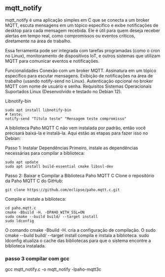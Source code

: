 ## mqtt_notify

mqtt_notify é uma aplicação simples em C que se conecta a um broker MQTT, escuta mensagens em um tópico específico e exibe notificações de desktop para cada mensagem recebida. Ele é útil para quem deseja receber alertas em tempo real, como compromissos ou eventos críticos, diretamente na área de trabalho.

Essa ferramenta pode ser integrada com tarefas programadas (como o cron no Linux), monitoramento de dispositivos IoT, e outros sistemas que utilizam MQTT para comunicar eventos e notificações.

Funcionalidades
Conexão com um broker MQTT.
Assinatura em um tópico específico para escutar mensagens.
Exibição de notificações na área de trabalho (usando notify-send no Linux).
Autenticação opcional no broker MQTT com nome de usuário e senha.
Requisitos
Sistemas Operacionais Suportados
Linux (Desenvolvido e testado no Debian 12).

Libnotify-bin
```shell
sudo apt install libnotify-bin
# teste;
notify-send "Título teste" "Mensagem teste compromisso"

```

A biblioteca Paho MQTT C não vem instalada por padrão, então você precisará baixá-la e instalá-la. Aqui estão as etapas para fazer isso no Debian:

Passo 1: Instalar Dependências
Primeiro, instale as dependências necessárias para compilar a biblioteca:

```shell
sudo apt update
sudo apt install build-essential cmake libssl-dev
```
Passo 2: Baixar e Compilar a Biblioteca Paho MQTT C
Clone o repositório da Paho MQTT C do GitHub:

```shell
git clone https://github.com/eclipse/paho.mqtt.c.git
```
Compile e instale a biblioteca:

```shell
cd paho.mqtt.c
cmake -Bbuild -H. -DPAHO_WITH_SSL=ON
sudo cmake --build build/ --target install
sudo ldconfig
```
O comando cmake -Bbuild -H. cria a configuração de compilação.
O sudo cmake --build build/ --target install compila e instala a biblioteca.
sudo ldconfig atualiza o cache das bibliotecas para que o sistema encontre a biblioteca instalada.


### passo 3 compilar com gcc
gcc mqtt_notify.c -o mqtt_notify -lpaho-mqtt3c

